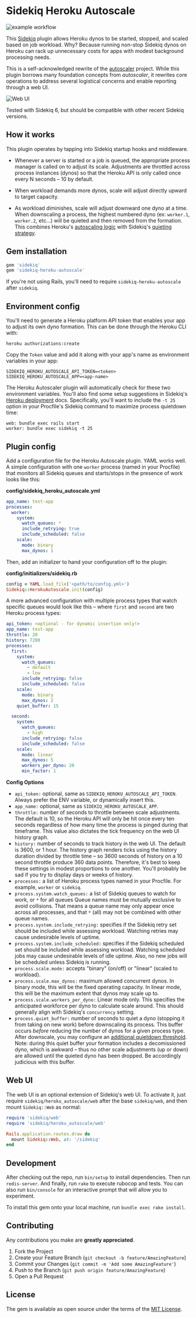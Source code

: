 # Sidekiq Heroku Autoscale

![example workflow](https://github.com/ayarotsky/sidekiq-heroku-autoscale/actions/workflows/status_checks.yml/badge.svg?branch=master)

This [Sidekiq](https://github.com/mperham/sidekiq) plugin allows Heroku dynos to be started,
stopped, and scaled based on job workload. Why? Because running non-stop Sidekiq dynos on Heroku
can rack up unnecessary costs for apps with modest background processing needs.

This is a self-acknowledged rewrite of the [autoscaler](https://github.com/JustinLove/autoscaler)
project. While this plugin borrows many foundation concepts from _autoscaler_, it rewrites core
operations to address several logistical concerns and enable reporting through a web UI.

![Web UI](web-preview.png)

Tested with Sidekiq 6, but should be compatible with other recent Sidekiq versions.

## How it works

This plugin operates by tapping into Sidekiq startup hooks and middleware.

- Whenever a server is started or a job is queued, the appropriate process manager is called on to
adjust its scale. Adjustments are throttled across process instances (dynos) so that the Heroku API
is only called once every N seconds – 10 by default.

- When workload demands more dynos, scale will adjust directly upward to target capacity.

- As workload diminishes, scale will adjust downward one dyno at a time. When downscaling a process,
the highest numbered dyno (ex: `worker.1`, `worker.2`, etc...) will be quieted and then removed from
the formation. This combines Heroku's
[autoscaling logic](https://devcenter.heroku.com/articles/scaling#autoscaling-logic) with Sidekiq's
[quieting strategy](https://github.com/mperham/sidekiq/wiki/Signals#tstp).

## Gem installation

```ruby
gem 'sidekiq'
gem 'sidekiq-heroku-autoscale'
```

If you're not using Rails, you'll need to require `sidekiq-heroku-autoscale` after `sidekiq`.

## Environment config

You'll need to generate a Heroku platform API token that enables your app to adjust its own dyno
formation. This can be done through the Heroku CLI with:

```shell
heroku authorizations:create
```

Copy the `Token` value and add it along with your app's name as environment variables in your app:

```shell
SIDEKIQ_HEROKU_AUTOSCALE_API_TOKEN=<token>
SIDEKIQ_HEROKU_AUTOSCALE_APP=<app-name>
```

The Heroku Autoscaler plugin will automatically check for these two environment variables.
You'll also find some setup suggestions in Sidekiq's
[Heroku deployment](https://github.com/mperham/sidekiq/wiki/Deployment#heroku) docs. Specifically,
you'll want to include the `-t 25` option in your Procfile's Sidekiq command to maximize process
quietdown time:

```shell
web: bundle exec rails start
worker: bundle exec sidekiq -t 25
```

## Plugin config

Add a configuration file for the Heroku Autoscale plugin. YAML works well. A simple configuration
with one `worker` process (named in your Procfile) that monitors all Sidekiq queues and starts/stops
in the presence of work looks like this:

**config/sidekiq_heroku_autoscale.yml**

```yaml
app_name: test-app
processes:
  worker:
    system:
      watch_queues: *
      include_retrying: true
      include_scheduled: false
    scale:
      mode: binary
      max_dynos: 1
```

Then, add an initializer to hand your configuration off to the plugin:

**config/initializers/sidekiq.rb**

```ruby
config = YAML.load_file('<path/to/config.yml>')
Sidekiq::HerokuAutoscale.init(config)
```

A more advanced configuration with multiple process types that watch specific queues would look
like this – where `first` and `second` are two Heroku process types:

```yaml
api_token: <optional - for dynamic insertion only!>
app_name: test-app
throttle: 20
history: 7200
processes:
  first:
    system:
      watch_queues:
        - default
        - low
      include_retrying: false
      include_scheduled: false
    scale:
      mode: binary
      max_dynos: 2
    quiet_buffer: 15

  second:
    system:
      watch_queues:
        - high
      include_retrying: false
      include_scheduled: false
    scale:
      mode: linear
      max_dynos: 5
      workers_per_dyno: 20
      min_factor: 1
```

**Config Options**

- `api_token:` optional, same as `SIDEKIQ_HEROKU_AUTOSCALE_API_TOKEN`. Always prefer the ENV
  variable, or dynamically insert this.
- `app_name:` optional, same as `SIDEKIQ_HEROKU_AUTOSCALE_APP`.
- `throttle:` number of seconds to throttle between scale adjustments. The default is 10, so the
  Heroku API will only be hit once every ten seconds regardless of how many time the process is
  pinged during that timeframe. This value also dictates the tick frequency on the web UI history
  graph.
- `history:` number of seconds to track history in the web UI. The default is 3600, or 1 hour.
  The history graph renders ticks using the history duration divided by throttle time – so 3600
  seconds of history on a 10 second throttle produce 360 data points. Therefore, it's best to keep
  these settings in modest proportions to one another. You'll probably be sad if you try to display
  days or weeks of history.
- `processes:` a list of Heroku process types named in your Procfile. For example, `worker` or
  `sidekiq`.
- `process.system.watch_queues:` a list of Sidekiq queues to watch for work, or `*` for all queues
  Queue names must be mutually exclusive to avoid collisions. That means a queue name may only
  appear once across all processes, and that `*` (all) may not be combined with other queue names.
- `process.system.include_retrying:` specifies if the Sidekiq retry set should be included while
  assessing workload. Watching retries may cause undesirable levels of uptime.
- `process.system.include_scheduled:` specifies if the Sidekiq scheduled set should be included
  while assessing workload. Watching scheduled jobs may cause undesirable levels of idle uptime.
  Also, no new jobs will be scheduled unless Sidekiq is running.
- `process.scale.mode:` accepts "binary" (on/off) or "linear" (scaled to workload).
- `process.scale.max_dynos:` maximum allowed concurrent dynos. In binary mode, this will be the
  fixed operating capacity. In linear mode, this will be the maximum extent that dynos may scale
  up to.
- `process.scale.workers_per_dyno:` Linear mode only. This specifies the anticipated workforce per
  dyno to calculate scale around. This should generally align with Sidekiq's `concurrency` setting.
- `process.quiet_buffer:` number of seconds to quiet a dyno (stopping it from taking on new work)
  before downscaling its process. This buffer occurs _before_ reducing the number of dynos for a
  given process type. After downscale, you may configure an
  [additional quietdown threshold](https://github.com/mperham/sidekiq/wiki/Deployment#heroku).
  Note: during this quiet buffer your formation includes a decomissioned dyno, which is awkward –
  thus no other scale adjustments (up or down) are allowed until the quieted dyno has been dropped.
  Be accordingly judicious with this buffer.

## Web UI

The web UI is an optional extension of Sidekiq's web UI. To activate it, just require
`sidekiq/heroku_autoscale/web` after the base `sidekiq/web`, and then mount `Sidekiq::Web`
as normal:

```ruby
require 'sidekiq/web'
require 'sidekiq/heroku_autoscale/web'

Rails.application.routes.draw do
  mount Sidekiq::Web, at: '/sidekiq'
end
```

## Development

After checking out the repo, run `bin/setup` to install dependencies. Then run `redis-server`.
And finally, run `rake` to execute rubocop and tests. You can also run `bin/console` for an
interactive prompt that will allow you to experiment.

To install this gem onto your local machine, run `bundle exec rake install`.

## Contributing

Any contributions you make are **greatly appreciated**.

1. Fork the Project
2. Create your Feature Branch (`git checkout -b feature/AmazingFeature`)
3. Commit your Changes (`git commit -m 'Add some AmazingFeature'`)
4. Push to the Branch (`git push origin feature/AmazingFeature`)
5. Open a Pull Request

## License

The gem is available as open source under the terms of the
[MIT License](https://opensource.org/licenses/MIT).
